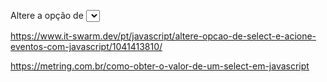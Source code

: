 



Altere a opção de <select> e acione eventos com JavaScript

https://www.it-swarm.dev/pt/javascript/altere-opcao-de-select-e-acione-eventos-com-javascript/1041413810/



https://metring.com.br/como-obter-o-valor-de-um-select-em-javascript